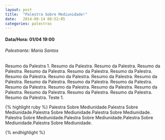 ```yaml
---
layout: post
title:  "Palestra Sobre Mediunidade!"
date:   2014-09-14 08:52:05
categories: palestras
---
```


<h4 class="media-heading">Data/Hora: 01/04 19:00</h4>
<h6 class="media-heading">Palestrante: Maria Santos</h6>
Resumo da Palestra 1. Resumo da Palestra. Resumo da Palestra. Resumo da Palestra. Resumo da Palestra. Resumo da Palestra. Resumo da Palestra. Resumo da Palestra. Resumo da Palestra. Resumo da Palestra. Resumo da Palestra. Resumo da Palestra. Resumo da Palestra. Resumo da Palestra. Resumo da Palestra. Resumo da Palestra.  Resumo da Palestra. Resumo da Palestra. Resumo da Palestra. Resumo da Palestra. Resumo da Palestra. Resumo da Palestra. Teste 1.                         

{% highlight ruby %}
Palestra Sobre Mediunidade.Palestra Sobre Mediunidade.Palestra Sobre Mediunidade.Palestra Sobre Mediunidade.
Palestra Sobre Mediunidade.Palestra Sobre Mediunidade.Palestra Sobre Mediunidade.Palestra Sobre Mediunidade.

{% endhighlight %}


